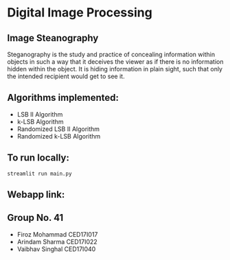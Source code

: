 # Digital Image Processing
## Image Steanography  
Steganography is the study and practice of concealing information within objects in such a way that it deceives the viewer as if there is no information hidden within the object. It is hiding information in plain sight, such that only the intended recipient would get to see it.

## Algorithms implemented:
- LSB II Algorithm
- k-LSB Algorithm
- Randomized LSB II Algorithm
- Randomized k-LSB Algorithm

## To run locally:
```
streamlit run main.py
```

## Webapp link: [](https://dip-project.herokuapp.com)

## Group No. 41
- Firoz Mohammad CED17I017
- Arindam Sharma CED17I022
- Vaibhav Singhal CED17I040
